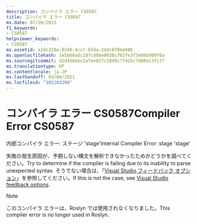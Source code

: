 ```yaml
---
description: コンパイラ エラー CS0587
title: コンパイラ エラー CS0587
ms.date: 07/20/2015
f1_keywords:
- CS0587
helpviewer_keywords:
- CS0587
ms.assetid: a19c329a-9240-4ccf-bf4a-2d3c070ee68b
ms.openlocfilehash: 1e5b60adc187cd66e8038c782fe3f3e86b989f6a
ms.sourcegitcommit: 42d436ebc2a7ee02fc1848c7742bc7d80e13fc2f
ms.translationtype: HT
ms.contentlocale: ja-JP
ms.lasthandoff: 03/04/2021
ms.locfileid: "102103290"
---
```

# <a name="compiler-error-cs0587"></a><span data-ttu-id="0dbb2-103">コンパイラ エラー CS0587</span><span class="sxs-lookup"><span data-stu-id="0dbb2-103">Compiler Error CS0587</span></span>

<span data-ttu-id="0dbb2-104">内部コンパイラ エラー: ステージ 'stage'</span><span class="sxs-lookup"><span data-stu-id="0dbb2-104">Internal Compiler Error: stage 'stage'</span></span>

 <span data-ttu-id="0dbb2-105">失敗の発生原因が、予期しない構文を解析できなかったためかどうかを調べてください。</span><span class="sxs-lookup"><span data-stu-id="0dbb2-105">Try to determine if the compiler is failing due to its inability to parse unexpected syntax.</span></span> <span data-ttu-id="0dbb2-106">そうでない場合は、「[Visual Studio フィードバック オプション](/visualstudio/ide/feedback-options)」を参照してください。</span><span class="sxs-lookup"><span data-stu-id="0dbb2-106">If this is not the case, see [Visual Studio feedback options](/visualstudio/ide/feedback-options).</span></span>

> [!NOTE]
> <span data-ttu-id="0dbb2-107">このコンパイラ エラーは、Roslyn では使用されなくなりました。</span><span class="sxs-lookup"><span data-stu-id="0dbb2-107">This compiler error is no longer used in Roslyn.</span></span>
